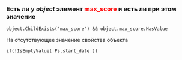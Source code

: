 ### Есть ли у ***object*** элемент <font color="red">max_score</font> и есть ли при этом значение
```
object.ChildExists('max_score') && object.max_score.HasValue
```

На отсутствующее значение свойства объекта
```
if(!IsEmptyValue( Ps.start_date ))
```